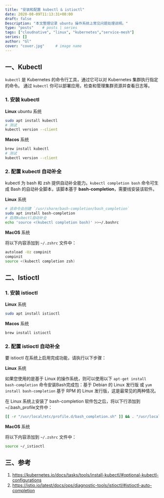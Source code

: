```yaml
---
title: "安装和配置 kubectl & istioctl"
date: 2020-08-09T11:13:31+08:00
draft: false
Description: "本文整理记录 ubuntu 操作系统上常见问题处理说明。"
type: "posts"    # posts | series
tags: ["cloudnative", "linux", "kubernetes","service-mesh"]
series: []
author: "Gl"
cover: "cover.jpg"     # image name
---
```


## 一、Kubectl

`kubectl` 是 Kubernetes 的命令行工具，通过它可以对 Kubernetes 集群执行指定的命令。
通过 `kubectl` 你可以部署应用，检查和管理集群资源并查看日志等。

### 1. 安装 kubectl

**Linux** ubuntu 系统

```bash
sudo apt install kubectl
# 测试
kubectl version --client
```

**Macos** 系统

```bash
brew install kubectl
# 测试
kubectl version --client
```

### 2. 配置 kubectl 自动补全

kubectl 为 bash 和 zsh 提供自动补全能力。`kubectl completion bash` 命令可生成 Bash 的自动补全脚本，该脚本基于 **bash-completion**，需要线安装该软件。

**Linux** 系统

```bash
# 该命令会创建 `/usr/share/bash-completion/bash_completion`
sudo apt install bash-completion
# 启用kubectl自动补全
echo 'source <(kubectl completion bash)' >>~/.bashrc
```

**MacOS** 系统

将以下内容添加到 `~/.zshrc` 文件中：

```bash
autoload -Uz compinit
compinit
source <(kubectl completion zsh)
```

## 二、Istioctl

### 1. 安装 istioctl

**Linux** 系统

```bash
sudo apt install istioctl
```

**Macos** 系统

```bash
brew install istioctl
```

### 2. 配置 istioctl 自动补全

要 istioctl 在系统上启用完成功能，请执行以下步骤：

**Linux** 系统

如果您使用的是基于 Linux 的操作系统，则可以使用以下 `apt-get install bash-completion` 命令安装Bash完成包：基于 Debian 的 Linux 发行版
或 `yum install bash-completion` 基于 RPM 的 Linux 发行版，这是最常见的两种情况。

在 Linux 系统上安装了 bash-completion 软件包之后，将以下行添加到~/.bash_profile文件中：

```bash
[[ -r "/usr/local/etc/profile.d/bash_completion.sh" ]] && . "/usr/local/etc/profile.d/bash_completion.sh"
```

**MacOS** 系统

将以下内容添加到 `~/.zshrc` 文件中：

```bash
source ~/_istioctl
```

## 三、参考

1. <https://kubernetes.io/docs/tasks/tools/install-kubectl/#optional-kubectl-configurations>
1. <https://istio.io/latest/docs/ops/diagnostic-tools/istioctl/#istioctl-auto-completion>

